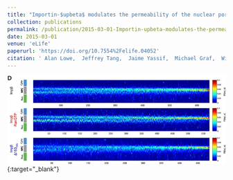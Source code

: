 ```yaml
---
title: "Importin-$upbeta$ modulates the permeability of the nuclear pore complex in a Ran-dependent manner"
collection: publications
permalink: /publication/2015-03-01-Importin-upbeta-modulates-the-permeability-of-the-nuclear-pore-complex-in-a-Ran-dependent-manner
date: 2015-03-01
venue: 'eLife'
paperurl: 'https://doi.org/10.7554%2Felife.04052'
citation: ' Alan Lowe,  Jeffrey Tang,  Jaime Yassif,  Michael Graf,  William Huang,  Jay Groves,  Karsten Weis,  Jan Liphardt, &quot;Importin-$upbeta$ modulates the permeability of the nuclear pore complex in a Ran-dependent manner.&quot; eLife, 2015.'
---
```

[<img src="/images/2015-Lowe.jpg" />](https://doi.org/10.7554%2Felife.04052){:target="_blank"}
